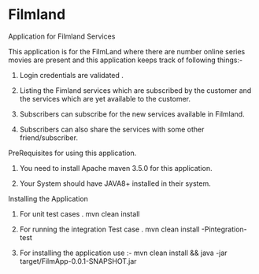 # Filmland
Application for Filmland Services

This application is for the FilmLand where there are number online series movies are present and this application keeps 
track of following things:-

1. Login credentials are validated .

2. Listing the Fimland services which are subscribed by the customer and the services which are yet available to the customer.

3. Subscribers can subscribe for the new services available in Filmland.

4. Subscribers can also share the services with some other friend/subscriber.


PreRequisites for using this application.

1. You need to install Apache maven 3.5.0 for this application. 

2. Your System should have JAVA8+ installed in their system.

Installing the Application


1. For unit test cases .
mvn clean install

2. For running the integration Test case .
mvn clean install -Pintegration-test

3. For installing the application use :-
mvn clean install && java -jar target/FilmApp-0.0.1-SNAPSHOT.jar



